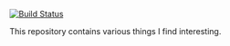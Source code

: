 [![Build Status](https://travis-ci.com/vasiliykarasev/dungeon.svg?branch=master)](https://travis-ci.com/vasiliykarasev/dungeon)

This repository contains various things I find interesting.

